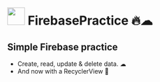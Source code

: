 # <img src="https://www.clipartmax.com/png/full/238-2381243_safeness-kotlin-android-logo.png" width="40" height="40"/> FirebasePractice 🔥☁
## Simple Firebase practice
- Create, read, update & delete data. ☁
- And now with a RecyclerView 📑
